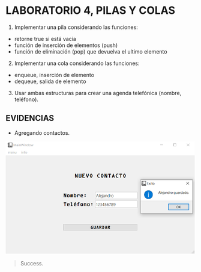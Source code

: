 # LABORATORIO 4, PILAS Y COLAS

1. Implementar una pila considerando las funciones:

- retorne true si está vacía
- función de inserción de elementos (push)
- función de eliminación (pop) que devuelva el ultimo elemento

2. Implementar una cola considerando las funciones:
- enqueue, inserción de elemento
- dequeue, salida de elemento

3. Usar ambas estructuras para crear una agenda telefónica (nombre, teléfono).

## EVIDENCIAS

- Agregando contactos.

![](https://raw.githubusercontent.com/AlejandrVilla/lab4/main/evidencias/contacto1.png)
>Success.
